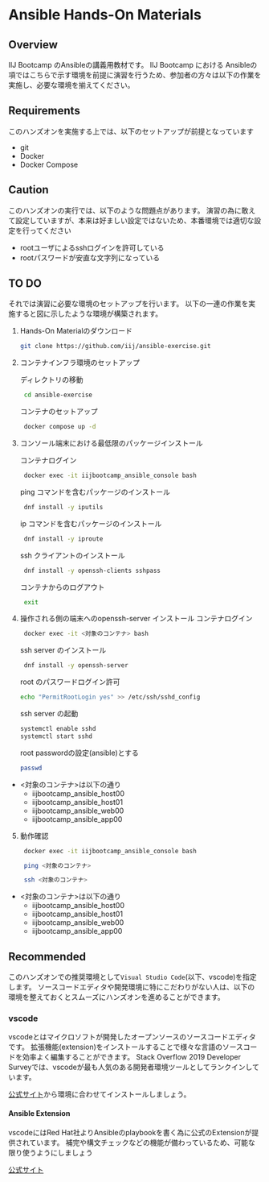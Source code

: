 # Ansible Hands-On Materials

## Overview

IIJ Bootcamp のAnsibleの講義用教材です。
IIJ Bootcamp における Ansibleの項ではこちらで示す環境を前提に演習を行うため、参加者の方々は以下の作業を実施し、必要な環境を揃えてください。

## Requirements

このハンズオンを実施する上では、以下のセットアップが前提となっています

- git
- Docker
- Docker Compose

## Caution

このハンズオンの実行では、以下のような問題点があります。
演習の為に敢えて設定していますが、本来は好ましい設定ではないため、本番環境では適切な設定を行ってください

- rootユーザによるsshログインを許可している
- rootパスワードが安直な文字列になっている

## TO DO

それでは演習に必要な環境のセットアップを行います。
以下の一連の作業を実施すると図に示したような環境が構築されます。

1. Hands-On Materialのダウンロード
   ```sh
   git clone https://github.com/iij/ansible-exercise.git
   ```

2. コンテナインフラ環境のセットアップ

   ディレクトリの移動
   ```bash
    cd ansible-exercise
   ```

   コンテナのセットアップ
   ```bash
    docker compose up -d
   ```

3. コンソール端末における最低限のパッケージインストール

   コンテナログイン
   ```bash
    docker exec -it iijbootcamp_ansible_console bash
   ```
   ping コマンドを含むパッケージのインストール
   ```bash
    dnf install -y iputils
   ```
   ip コマンドを含むパッケージのインストール
   ```bash
    dnf install -y iproute
   ```
   ssh クライアントのインストール
   ```bash
    dnf install -y openssh-clients sshpass
   ```
   コンテナからのログアウト
   ```bash
    exit
   ```

4. 操作される側の端末へのopenssh-server インストール
   コンテナログイン
   ```bash
    docker exec -it <対象のコンテナ> bash
   ```
   ssh server のインストール
   ```bash
    dnf install -y openssh-server
   ```
   root のパスワードログイン許可
   ```bash
   echo "PermitRootLogin yes" >> /etc/ssh/sshd_config
   ```
   ssh server の起動
   ```bash
   systemctl enable sshd
   systemctl start sshd
   ```
   root passwordの設定(ansible)とする
   ```bash
   passwd
   ```

- <対象のコンテナ>は以下の通り
  -  iijbootcamp_ansible_host00
  -  iijbootcamp_ansible_host01
  -  iijbootcamp_ansible_web00
  -  iijbootcamp_ansible_app00

5. 動作確認
   ```bash
    docker exec -it iijbootcamp_ansible_console bash
   ```
   ```bash
    ping <対象のコンテナ>
   ```
   ```bash
    ssh <対象のコンテナ>
   ```

- <対象のコンテナ>は以下の通り
  -  iijbootcamp_ansible_host00
  -  iijbootcamp_ansible_host01
  -  iijbootcamp_ansible_web00
  -  iijbootcamp_ansible_app00

## Recommended

このハンズオンでの推奨環境として`Visual Studio Code`(以下、vscode)を指定します。
ソースコードエディタや開発環境に特にこだわりがない人は、以下の環境を整えておくとスムーズにハンズオンを進めることができます。

### vscode

vscodeとはマイクロソフトが開発したオープンソースのソースコードエディタです。
拡張機能(extension)をインストールすることで様々な言語のソースコードを効率よく編集することができます。
Stack Overflow 2019 Developer Surveyでは、vscodeが最も人気のある開発者環境ツールとしてランクインしています。

[公式サイト](https://code.visualstudio.com/)から環境に合わせてインストールしましょう。

#### Ansible Extension

vscodeにはRed Hat社よりAnsibleのplaybookを書く為に公式のExtensionが提供されています。
補完や構文チェックなどの機能が備わっているため、可能な限り使うようにしましょう

[公式サイト](https://marketplace.visualstudio.com/items?itemName=redhat.ansible)

